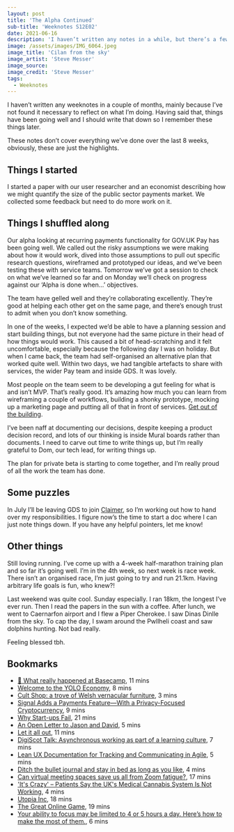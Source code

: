 ```yaml
---
layout: post
title: 'The Alpha Continued'
sub-title: 'Weeknotes S12E02'
date: 2021-06-16
description: 'I haven’t written any notes in a while, but there’s a few things I should jot down about the alpha.'
image: /assets/images/IMG_6064.jpeg
image_title: 'Cilan from the sky'
image_artist: 'Steve Messer'
image_source:
image_credit: 'Steve Messer'
tags:
  - Weeknotes
---
```


I haven’t written any weeknotes in a couple of months, mainly because I’ve not found it necessary to reflect on what I’m doing. Having said that, things have been going well and I should write that down so I remember these things later.

These notes don’t cover everything we’ve done over the last 8 weeks, obviously, these are just the highlights.

## Things I started

I started a paper with our user researcher and an economist describing how we might quantify the size of the public sector payments market. We collected some feedback but need to do more work on it.

## Things I shuffled along

Our alpha looking at recurring payments functionality for GOV.UK Pay has been going well. We called out the risky assumptions we were making about how it would work, dived into those assumptions to pull out specific research questions, wireframed and prototyped our ideas, and we’ve been testing these with service teams. Tomorrow we’ve got a session to check on what we’ve learned so far and on Monday we’ll check on progress against our ‘Alpha is done when...’ objectives.

The team have gelled well and they’re collaborating excellently. They’re good at helping each other get on the same page, and there’s enough trust to admit when you don’t know something.

In one of the weeks, I expected we’d be able to have a planning session and start building things, but not everyone had the same picture in their head of how things would work. This caused a bit of head-scratching and it felt uncomfortable, especially because the following day I was on holiday. But when I came back, the team had self-organised an alternative plan that worked quite well. Within two days, we had tangible artefacts to share with services, the wider Pay team and inside GDS. It was lovely.

Most people on the team seem to be developing a gut feeling for what is and isn’t MVP. That’s really good. It’s amazing how much you can learn from wireframing a couple of workflows, building a shonky prototype, mocking up a marketing page and putting all of that in front of services. [Get out of the building](https://www.inc.com/steve-blank/key-to-success-getting-out-of-building.html).

I’ve been naff at documenting our decisions, despite keeping a product decision record, and lots of our thinking is inside Mural boards rather than documents. I need to carve out time to write things up, but I’m really grateful to Dom, our tech lead, for writing things up.

The plan for private beta is starting to come together, and I’m really proud of all the work the team has done.

## Some puzzles

In July I’ll be leaving GDS to join [Claimer](https://claimer.com/), so I’m working out how to hand over my responsibilities. I figure now’s the time to start a doc where I can just note things down. If you have any helpful pointers, let me know!

## Other things

Still loving running. I’ve come up with a 4-week half-marathon training plan and so far it’s going well. I’m in the 4th week, so next week is race week. There isn’t an organised race, I’m just going to try and run 21.1km. Having arbitrary life goals is fun, who knew?!

Last weekend was quite cool. Sunday especially. I ran 18km, the longest I’ve ever run. Then I read the papers in the sun with a coffee. After lunch, we went to Caernarfon airport and I flew a Piper Cherokee. I saw Dinas Dinlle from the sky. To cap the day, I swam around the Pwllheli coast and saw dolphins hunting. Not bad really.

Feeling blessed tbh.

## Bookmarks

- [🚨 What really happened at Basecamp](https://www.platformer.news/p/-what-really-happened-at-basecamp), 11 mins
- [Welcome to the YOLO Economy](https://www.nytimes.com/2021/04/21/technology/welcome-to-the-yolo-economy.html), 8 mins
- [Cult Shop: a trove of Welsh vernacular furniture](https://www.ft.com/content/910fb195-74d7-4009-b36b-b570d851e632), 3 mins
- [Signal Adds a Payments Feature—With a Privacy-Focused Cryptocurrency](https://www.wired.com/story/signal-mobilecoin-payments-messaging-cryptocurrency/), 9 mins
- [Why Start-ups Fail](https://hbr.org/2021/05/why-start-ups-fail), 21 mins
- [An Open Letter to Jason and David](https://janeyang.org/2021/04/27/an-open-letter-to-jason-and-david/), 5 mins
- [Let it all out](https://world.hey.com/dhh/let-it-all-out-78485e8e), 11 mins
- [DigiScot Talk: Asynchronous working as part of a learning culture](https://rogerswannell.com/blog/digiscot-talk-asynchronous-working-as-part-of-a-learning-culture/), 7 mins
- [Lean UX Documentation for Tracking and Communicating in Agile](https://www.nngroup.com/articles/lean-agile-documentation/), 5 mins
- [Ditch the bullet journal and stay in bed as long as you like](https://on.ft.com/3b8y0pp), 4 mins
- [Can virtual meeting spaces save us all from Zoom fatigue?](https://www.theguardian.com/technology/2021/may/08/work-can-virtual-meeting-spaces-save-us-all-from-zoom-fatigue), 17 mins
- ['It's Crazy' – Patients Say the UK's Medical Cannabis System Is Not Working](https://www.vice.com/en/article/z3xmye/uk-medical-cannabis-production-prescription), 4 mins
- [Utopia Inc](https://aeon.co/essays/like-start-ups-most-intentional-communities-fail-why), 18 mins
- [The Great Online Game](https://www.notboring.co/p/the-great-online-game), 19 mins
- [Your ability to focus may be limited to 4 or 5 hours a day. Here’s how to make the most of them.](https://www.washingtonpost.com/lifestyle/wellness/productivity-focus-work-tips/2021/05/31/07453934-bfd0-11eb-b26e-53663e6be6ff_story.html), 6 mins

